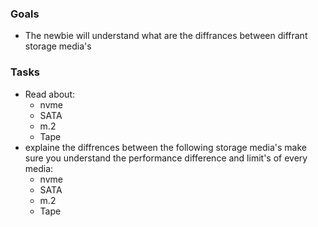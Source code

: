 ### Goals
- The newbie will understand what are the diffrances between diffrant storage media's

### Tasks
- Read about:
  - nvme
  - SATA
  - m.2
  - Tape
- explaine the diffrences between the following storage media's make sure you understand the performance difference and limit's of every media:
  - nvme
  - SATA
  - m.2
  - Tape

